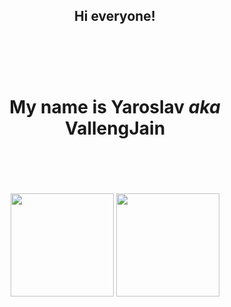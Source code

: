 <h2 align="center"><b>Hi everyone!</b><br><br></h2><br><br>

<h1 align="center">My name is Yaroslav <i>aka</i> VallengJain<br><br></h1><br><br>

<div align="center">
  <img height=165 src="https://github-readme-stats.vercel.app/api?username=vallengjain&theme=merko&rank_icon=github&line_height=30&border_radius=20"/>
  <img height=165 src="https://github-readme-stats.vercel.app/api/top-langs/?username=vallengjain&layout=compact&theme=merko&border_radius=20"/>
</div>
